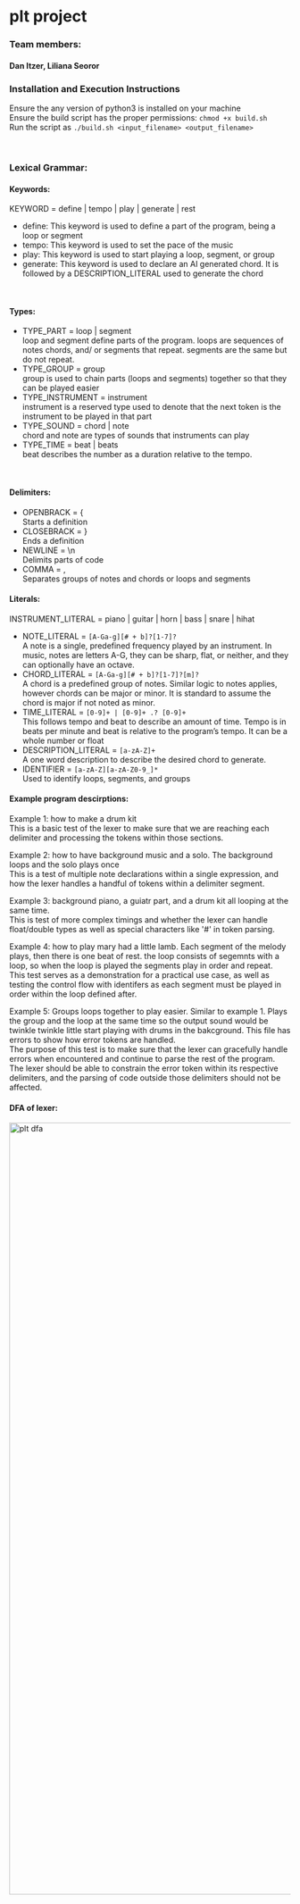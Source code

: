 # plt project

### Team members:<br>
#### Dan Itzer, Liliana Seoror<br>

### Installation and Execution Instructions<br>
Ensure the any version of python3 is installed on your machine<br>
Ensure the build script has the proper permissions: ```chmod +x build.sh```<br>
Run the script as ```./build.sh <input_filename> <output_filename>``` <br>

<br>

### Lexical Grammar:
#### Keywords:<br>
KEYWORD = define | tempo | play | generate | rest<br>
- define: This keyword is used to define a part of the program, being a loop or segment<br>
- tempo: This keyword is used to set the pace of the music<br>
- play: This keyword is used to start playing a loop, segment, or group<br>
- generate: This keyword is used to declare an AI generated chord. It is followed by a DESCRIPTION_LITERAL used to generate the chord<br>
<br>

#### Types:<br>
- TYPE_PART = loop | segment<br>
loop and segment define parts of the program. loops are sequences of notes chords, and/ or segments that repeat. segments are the same but do not repeat.<br>
- TYPE_GROUP = group<br>
group is used to chain parts (loops and segments) together so that they can be played easier<br>
- TYPE_INSTRUMENT = instrument<br>
instrument is a reserved type used to denote that the next token is the instrument to be played in that part<br>
- TYPE_SOUND = chord | note<br>
chord and note are types of sounds that instruments can play<br>
- TYPE_TIME = beat | beats <br>
beat describes the number as a duration relative to the tempo.<br>
<br>

#### Delimiters:<br>
- OPENBRACK = {<br>
Starts a definition<br>
- CLOSEBRACK = }<br>
Ends a definition <br>
- NEWLINE = \n<br>
Delimits parts of code<br>
- COMMA = ,<br>
Separates groups of notes and chords or loops and segments<br>

#### Literals:<br>
INSTRUMENT_LITERAL = piano | guitar | horn | bass | snare | hihat<br>
- NOTE_LITERAL = ```[A-Ga-g][# + b]?[1-7]?```<br>
A note is a single, predefined frequency played by an instrument. In music, notes are letters A-G, they can be sharp, flat, or neither, and they can optionally have an octave.<br>
- CHORD_LITERAL = ```[A-Ga-g][# + b]?[1-7]?[m]?```<br>
A chord is a predefined group of notes. Similar logic to notes applies, however chords can be major or minor. It is standard to assume the chord is major if not noted as minor.<br>
- TIME_LITERAL = ```[0-9]+ | [0-9]+ .? [0-9]+```<br>
This follows tempo and beat to describe an amount of time. Tempo is in beats per minute and beat is relative to the program’s tempo. It can be a whole number or float<br>
- DESCRIPTION_LITERAL = ```[a-zA-Z]+```<br>
A one word description to describe the desired chord to generate.<br>
- IDENTIFIER = ```[a-zA-Z][a-zA-Z0-9_]*```<br>
Used to identify loops, segments, and groups<br>

#### Example program descirptions:<br>
Example 1: how to make a drum kit<br>
This is a basic test of the lexer to make sure that we are reaching each delimiter and processing the tokens within those sections.
<br>

Example 2: how to have background music and a solo. The background loops and the solo plays once <br>
This is a test of multiple note declarations within a single expression, and how the lexer handles a handful of tokens within a delimiter segment.
<br>

Example 3: background piano, a guiatr part, and a drum kit all looping at the same time. <br>
This is test of more complex timings and whether the lexer can handle float/double types as well as special characters like '#' in token parsing.
<br>

Example 4: how to play mary had a little lamb. Each segment of the melody plays, then there is one beat of rest. the loop consists of segemnts with a loop, so when the loop is played the segments play in order and repeat.<br>
This test serves as a demonstration for a practical use case, as well as testing the control flow with identifers as each segment must be played in order within the loop defined after.
<br>

Example 5: Groups loops together to play easier. Similar to example 1. Plays the group and the loop at the same time so the output sound would be twinkle twinkle little start playing with drums in the bakcground. This file has errors to show how error tokens are handled. <br>
The purpose of this test is to make sure that the lexer can gracefully handle errors when encountered and continue to parse the rest of the program. The lexer should be able to constrain the error token within its respective delimiters, and the parsing of code outside those delimiters should not be affected. <br>

#### DFA of lexer:<br>
<img width="1383" alt="plt dfa" src="https://github.com/user-attachments/assets/43675d8d-74ab-4165-aab3-7938ca1029d4">
